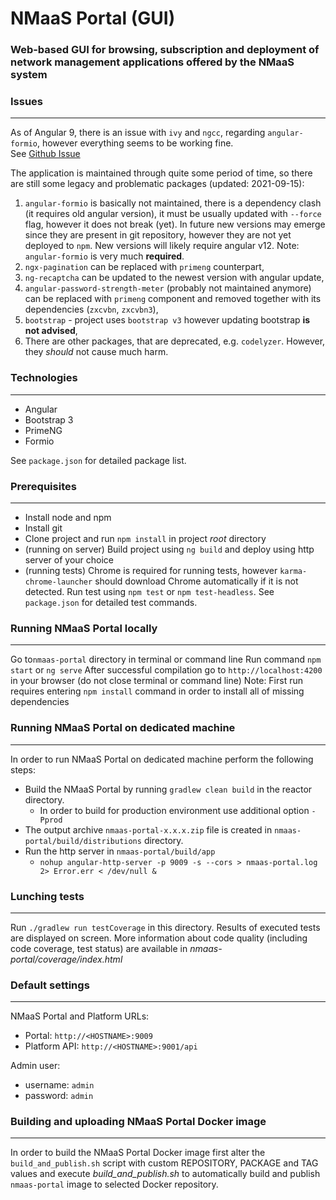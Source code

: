 # NMaaS Portal (GUI)

### Web-based GUI for browsing, subscription and deployment of network management applications offered by the NMaaS system

### Issues
---
As of Angular 9, there is an issue with ```ivy``` and ```ngcc```, regarding ```angular-formio```, however everything seems to be working fine.  
See [Github Issue](https://github.com/formio/angular-formio/issues/485)

The application is maintained through quite some period of time, so there are still some legacy and problematic packages (updated: 2021-09-15):
1. `angular-formio` is basically not maintained, there is a dependency clash (it requires old angular version), it must be usually updated with `--force` flag, however it does not break (yet). In future new versions may emerge since they are present in git repository, however they are not yet deployed to `npm`. New versions will likely require angular v12. Note: `angular-formio` is very much **required**.
2. `ngx-pagination` can be replaced with `primeng` counterpart,
3. `ng-recaptcha` can be updated to the newest version with angular update,
4. `angular-password-strength-meter` (probably not maintained anymore) can be replaced with `primeng` component and removed together with its dependencies (`zxcvbn`, `zxcvbn3`),
5. `bootstrap` - project uses `bootstrap v3` however updating bootstrap **is not advised**,
6. There are other packages, that are deprecated, e.g. `codelyzer`. However, they *should* not cause much harm.

### Technologies
---

* Angular
* Bootstrap 3
* PrimeNG
* Formio

See `package.json` for detailed package list.

### Prerequisites
---
 + Install node and npm
 + Install git
 + Clone project and run `npm install` in project *root* directory
 + (running on server) Build project using `ng build` and deploy using http server of your choice
 + (running tests) Chrome is required for running tests, however `karma-chrome-launcher` should download Chrome automatically if it is not detected. Run test using `npm test` or `npm test-headless`. See `package.json` for detailed test commands.

### Running NMaaS Portal locally
---
Go to`nmaas-portal` directory in terminal or command line
Run command `npm start` or `ng serve`
After successful compilation go to `http://localhost:4200` in your browser (do not close terminal or command line)
Note: First run requires entering `npm install` command in order to install all of missing dependencies

### Running NMaaS Portal on dedicated machine
---
  In order to run NMaaS Portal on dedicated machine perform the following steps:
  + Build the NMaaS Portal by running `gradlew clean build` in the reactor directory.
    - In order to build for production environment use additional option `-Pprod`
  + The output archive `nmaas-portal-x.x.x.zip` file is created in `nmaas-portal/build/distributions` directory.
  + Run the http server in `nmaas-portal/build/app`
    - `nohup angular-http-server -p 9009 -s --cors > nmaas-portal.log 2> Error.err < /dev/null &`

### Lunching tests
---
Run `./gradlew run testCoverage` in this directory.
Results of executed tests are displayed on screen. 
More information about code quality (including code coverage, test status) are available in *nmaas-portal/coverage/index.html*

### Default settings
---
NMaaS Portal and Platform URLs:
+ Portal: `http://<HOSTNAME>:9009`
+ Platform API: `http://<HOSTNAME>:9001/api`

Admin user:
+ username: `admin`
+ password: `admin`
    
### Building and uploading NMaaS Portal Docker image
---
In order to build the NMaaS Portal Docker image first alter the `build_and_publish.sh` script with custom REPOSITORY, PACKAGE and TAG values and execute *build_and_publish.sh* to automatically build and publish `nmaas-portal` image to selected Docker repository.
